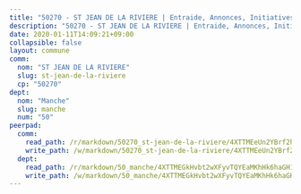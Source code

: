 ```yaml
---
title: "50270 - ST JEAN DE LA RIVIERE | Entraide, Annonces, Initiatives"
description: "50270 - ST JEAN DE LA RIVIERE | Entraide, Annonces, Initiatives"
date: 2020-01-11T14:09:21+09:00
collapsible: false
layout: commune
comm:
  nom: "ST JEAN DE LA RIVIERE"
  slug: st-jean-de-la-riviere
  cp: "50270"
dept:
  nom: "Manche"
  slug: manche
  num: "50"
peerpad:
  comm:
    read_path: /r/markdown/50270_st-jean-de-la-riviere/4XTTMEeUn2YBrf2hLWHLWsLXKNVvsQL9bijJ1qHFa4H1X3odi
    write_path: /w/markdown/50270_st-jean-de-la-riviere/4XTTMEeUn2YBrf2hLWHLWsLXKNVvsQL9bijJ1qHFa4H1X3odi-K3TgUbC7JsXpAbHHEkGgzZbztgCGHNWhdMzxk8S27uEq6NSZYAq97a42hzSSkLYYmahMsCbKaQZjXeYTyED3ScqJsjc67myV2vkTR7XRHpNUHhF1a7QCLKcin7r2wM6GwQK8i2si
  dept:
    read_path: /r/markdown/50_manche/4XTTMEGkHvbt2wXFyvTQYEaMKhHk6haGH1SzsRNevKgBDTuXr
    write_path: /w/markdown/50_manche/4XTTMEGkHvbt2wXFyvTQYEaMKhHk6haGH1SzsRNevKgBDTuXr-K3TgUSx1rwmRRLqHcTLLdo4dVfTRKvf94KKagmUFPevWSp2f9nuc6fJF25TtLArzK8teuQ5TvuAMqW38N2MYgT18hBoXtjmKX9WuSn2vkujmSJPp3gF4gsuMmfEM8Th4Ap94heFE
---
```


